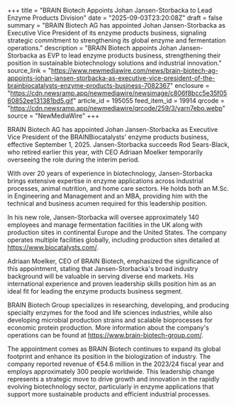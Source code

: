 +++
title = "BRAIN Biotech Appoints Johan Jansen-Storbacka to Lead Enzyme Products Division"
date = "2025-09-03T23:20:08Z"
draft = false
summary = "BRAIN Biotech AG has appointed Johan Jansen-Storbacka as Executive Vice President of its enzyme products business, signaling strategic commitment to strengthening its global enzyme and fermentation operations."
description = "BRAIN Biotech appoints Johan Jansen-Storbacka as EVP to lead enzyme products business, strengthening their position in sustainable biotechnology solutions and industrial innovation."
source_link = "https://www.newmediawire.com/news/brain-biotech-ag-appoints-johan-jansen-storbacka-as-executive-vice-president-of-the-brainbiocatalysts-enzyme-products-business-7082367"
enclosure = "https://cdn.newsramp.app/newmediawire/newsimage/c806f8bcc5e35f0560852ee131381bd5.gif"
article_id = 195055
feed_item_id = 19914
qrcode = "https://cdn.newsramp.app/newmediawire/qrcode/259/3/yarn7ebo.webp"
source = "NewMediaWire"
+++

<p>BRAIN Biotech AG has appointed Johan Jansen-Storbacka as Executive Vice President of the BRAINBiocatalysts' enzyme products business, effective September 1, 2025. Jansen-Storbacka succeeds Rod Sears-Black, who retired earlier this year, with CEO Adriaan Moelker temporarily overseeing the role during the interim period.</p><p>With over 20 years of experience in biotechnology, Jansen-Storbacka brings extensive expertise in enzyme applications across industrial processes, animal nutrition, and home care sectors. He holds both an M.Sc. in Engineering and Management and an MBA, providing him with the technical and business acumen required for this leadership position.</p><p>In his new role, Jansen-Storbacka will oversee approximately 140 employees and manage fermentation facilities in the UK along with production sites in continental Europe and the United States. The company operates multiple facilities globally, including production sites detailed at <a href="https://www.biocatalysts.com/" rel="nofollow" target="_blank">https://www.biocatalysts.com/</a>.</p><p>Adriaan Moelker, CEO of BRAIN Biotech, emphasized the significance of this appointment, stating that Jansen-Storbacka's broad industry background will be valuable in serving diverse end markets. His international experience and proven leadership skills position him as an ideal fit for leading the enzyme products business segment.</p><p>BRAIN Biotech Group specializes in researching, developing, and producing specialty enzymes for the food and life sciences industries, while also developing microbial production strains and scalable bioprocesses for economic protein production. More information about the company's operations can be found at <a href="https://www.brain-biotech-group.com/" rel="nofollow" target="_blank">https://www.brain-biotech-group.com/</a>.</p><p>The appointment comes as BRAIN Biotech continues to expand its global footprint and enhance its position in the biologization of industry. The company reported revenue of €54.6 million in the 2023/24 fiscal year and employs approximately 300 people worldwide. This leadership change represents a strategic move to drive growth and innovation in the rapidly evolving biotechnology sector, particularly in enzyme applications that support more sustainable products and efficient industrial processes.</p>